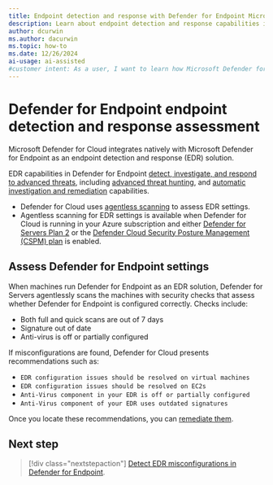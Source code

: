 ```yaml
---
title: Endpoint detection and response with Defender for Endpoint Microsoft Defender for Cloud
description: Learn about endpoint detection and response capabilities in Microsoft Defender for Cloud
author: dcurwin
ms.author: dacurwin
ms.topic: how-to
ms.date: 12/26/2024
ai-usage: ai-assisted
#customer intent: As a user, I want to learn how Microsoft Defender for Cloud can help me to protect enterprise endpoints, improve endpoint posture, and respond to security threats.
---
```


# Defender for Endpoint endpoint detection and response assessment

Microsoft Defender for Cloud integrates natively with Microsoft Defender for Endpoint as an endpoint detection and response (EDR) solution.

EDR capabilities in Defender for Endpoint [detect, investigate, and respond to advanced threats](/defender-endpoint/overview-endpoint-detection-response), including [advanced threat hunting](/defender-xdr/advanced-hunting-overview), and [automatic investigation and remediation](/defender-xdr/m365d-autoir) capabilities.

- Defender for Cloud uses [agentless scanning](concept-agentless-data-collection.md) to assess EDR settings.
- Agentless scanning for EDR settings is available when Defender for Cloud is running in your Azure subscription and either [Defender for Servers Plan 2](tutorial-enable-servers-plan.md) or the [Defender Cloud Security Posture Management (CSPM) plan](tutorial-enable-cspm-plan.md) is enabled.

## Assess Defender for Endpoint settings

When machines run Defender for Endpoint as an EDR solution, Defender for Servers agentlessly scans the machines with security checks that assess whether Defender for Endpoint is configured correctly. Checks include:

- Both full and quick scans are out of 7 days
- Signature out of date
- Anti-virus is off or partially configured

If misconfigurations are found, Defender for Cloud presents recommendations such as:

- `EDR configuration issues should be resolved on virtual machines`
- `EDR configuration issues should be resolved on EC2s`
- `Anti-Virus component in your EDR is off or partially configured`
- `Anti-Virus component of your EDR uses outdated signatures`

Once you locate these recommendations, you can [remediate them](implement-security-recommendations.md).

## Next step

> [!div class="nextstepaction"]
> [Detect EDR misconfigurations in Defender for Endpoint](endpoint-detection-misconfiguration.md).
